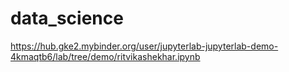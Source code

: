 # data_science
https://hub.gke2.mybinder.org/user/jupyterlab-jupyterlab-demo-4kmaqtb6/lab/tree/demo/ritvikashekhar.ipynb
